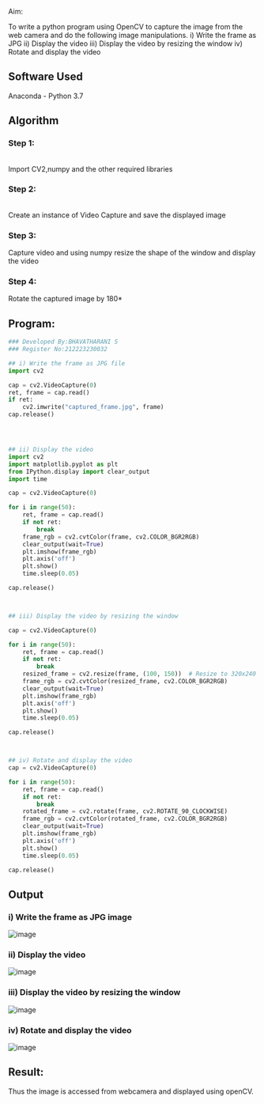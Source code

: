 
Aim:
 
To write a python program using OpenCV to capture the image from the web camera and do the following image manipulations.
i) Write the frame as JPG 
ii) Display the video 
iii) Display the video by resizing the window
iv) Rotate and display the video

## Software Used
Anaconda - Python 3.7
## Algorithm
### Step 1:
<br>
Import CV2,numpy and the other required libraries

### Step 2:
<br>
Create an instance of Video Capture and save the displayed image

### Step 3:
Capture video and using numpy resize the shape of the window and display the video
<br>

### Step 4:
Rotate the captured image by 180*
<br>


## Program:
``` Python
### Developed By:BHAVATHARANI S
### Register No:212223230032

## i) Write the frame as JPG file
import cv2

cap = cv2.VideoCapture(0)
ret, frame = cap.read()
if ret:
    cv2.imwrite("captured_frame.jpg", frame)
cap.release()




## ii) Display the video
import cv2
import matplotlib.pyplot as plt
from IPython.display import clear_output
import time

cap = cv2.VideoCapture(0)

for i in range(50):
    ret, frame = cap.read()
    if not ret:
        break
    frame_rgb = cv2.cvtColor(frame, cv2.COLOR_BGR2RGB)
    clear_output(wait=True)
    plt.imshow(frame_rgb)
    plt.axis('off')
    plt.show()
    time.sleep(0.05)

cap.release()



## iii) Display the video by resizing the window

cap = cv2.VideoCapture(0)

for i in range(50):
    ret, frame = cap.read()
    if not ret:
        break
    resized_frame = cv2.resize(frame, (100, 150))  # Resize to 320x240
    frame_rgb = cv2.cvtColor(resized_frame, cv2.COLOR_BGR2RGB)
    clear_output(wait=True)
    plt.imshow(frame_rgb)
    plt.axis('off')
    plt.show()
    time.sleep(0.05)

cap.release()



## iv) Rotate and display the video
cap = cv2.VideoCapture(0)

for i in range(50):
    ret, frame = cap.read()
    if not ret:
        break
    rotated_frame = cv2.rotate(frame, cv2.ROTATE_90_CLOCKWISE)
    frame_rgb = cv2.cvtColor(rotated_frame, cv2.COLOR_BGR2RGB)
    clear_output(wait=True)
    plt.imshow(frame_rgb)
    plt.axis('off')
    plt.show()
    time.sleep(0.05)

cap.release()
```
## Output

### i) Write the frame as JPG image

![image](https://github.com/user-attachments/assets/a87850cb-4ed7-4f62-86a4-05cc516560af)


### ii) Display the video
![image](https://github.com/user-attachments/assets/c91f80a1-fbf6-4e50-93df-270c762b1a9f)




### iii) Display the video by resizing the window


![image](https://github.com/user-attachments/assets/7e365298-28c3-4f3a-85f8-776166026eef)



### iv) Rotate and display the video
![image](https://github.com/user-attachments/assets/498efa1e-ddc4-481c-9151-76f0208688c5)







## Result:
Thus the image is accessed from webcamera and displayed using openCV.
